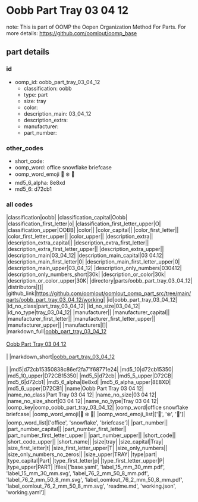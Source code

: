 # Oobb Part Tray 03 04 12  

note: This is part of OOMP the Oopen Organization Method For Parts. For more details: https://github.com/oomlout/oomp_base

##  part details





### id
* oomp_id: oobb_part_tray_03_04_12
  * classification: oobb
  * type: part
  * size: tray
  * color: 
  * description_main: 03_04_12
  * description_extra: 
  * manufacturer: 
  * part_number: 

### other_codes
* short_code: 
* oomp_word: office snowflake briefcase
* oomp_word_emoji :office: :snowflake: :briefcase:
* md5_6_alpha: 8e8xd
* md5_6: d72cb1

### all codes 
|classification|oobb|
|classification_capital|Oobb|
|classification_first_letter|o|
|classification_first_letter_upper|O|
|classification_upper|OOBB|
|color||
|color_capital||
|color_first_letter||
|color_first_letter_upper||
|color_upper||
|description_extra||
|description_extra_capital||
|description_extra_first_letter||
|description_extra_first_letter_upper||
|description_extra_upper||
|description_main|03_04_12|
|description_main_capital|03 04.12|
|description_main_first_letter|0|
|description_main_first_letter_upper|0|
|description_main_upper|03_04_12|
|description_only_numbers|030412|
|description_only_numbers_short|30k|
|description_or_color|30k|
|description_or_color_upper|30K|
|directory|parts/oobb_part_tray_03_04_12|
|distributors|[]|
|github_link|https://github.com/oomlout/oomlout_oomp_part_src/tree/main/parts/oobb_part_tray_03_04_12/working|
|id|oobb_part_tray_03_04_12|
|id_no_class|part_tray_03_04_12|
|id_no_size|03_04_12|
|id_no_type|tray_03_04_12|
|manufacturer||
|manufacturer_capital||
|manufacturer_first_letter||
|manufacturer_first_letter_upper||
|manufacturer_upper||
|manufacturers|[]|
|markdown_full|[oobb_part_tray_03_04_12](https://github.com/oomlout/oomlout_oomp_part_src/tree/main/parts/oobb_part_tray_03_04_12/working)<br>[](https://github.com/oomlout/oomlout_oomp_part_src/tree/main/parts/oobb_part_tray_03_04_12/working)<br>[Oobb Part Tray 03 04 12](https://github.com/oomlout/oomlout_oomp_part_src/tree/main/parts/oobb_part_tray_03_04_12/working)<br><br>|
|markdown_short|[oobb_part_tray_03_04_12](https://github.com/oomlout/oomlout_oomp_part_src/tree/main/parts/oobb_part_tray_03_04_12/working)<br><br>|
|md5|d72cb15350838c86ef2fa71f68771e24|
|md5_10|d72cb15350|
|md5_10_upper|D72CB15350|
|md5_5|d72cb|
|md5_5_upper|D72CB|
|md5_6|d72cb1|
|md5_6_alpha|8e8xd|
|md5_6_alpha_upper|8E8XD|
|md5_6_upper|D72CB1|
|name|Oobb Part Tray 03 04 12|
|name_no_class|Part Tray 03 04 12|
|name_no_size|03 04 12|
|name_no_size_short|03 04 12|
|name_no_type|Tray 03 04 12|
|oomp_key|oomp_oobb_part_tray_03_04_12|
|oomp_word|office snowflake briefcase|
|oomp_word_emoji|:office: :snowflake: :briefcase:|
|oomp_word_emoji_list|[':office:', ':snowflake:', ':briefcase:']|
|oomp_word_list|['office', 'snowflake', 'briefcase']|
|part_number||
|part_number_capital||
|part_number_first_letter||
|part_number_first_letter_upper||
|part_number_upper||
|short_code||
|short_code_upper||
|short_name||
|size|tray|
|size_capital|Tray|
|size_first_letter|t|
|size_first_letter_upper|T|
|size_only_numbers||
|size_only_numbers_no_zeros||
|size_upper|TRAY|
|type|part|
|type_capital|Part|
|type_first_letter|p|
|type_first_letter_upper|P|
|type_upper|PART|
|files|['base.yaml', 'label_15_mm_30_mm.pdf', 'label_15_mm_30_mm.svg', 'label_76_2_mm_50_8_mm.pdf', 'label_76_2_mm_50_8_mm.svg', 'label_oomlout_76_2_mm_50_8_mm.pdf', 'label_oomlout_76_2_mm_50_8_mm.svg', 'readme.md', 'working.json', 'working.yaml']|
